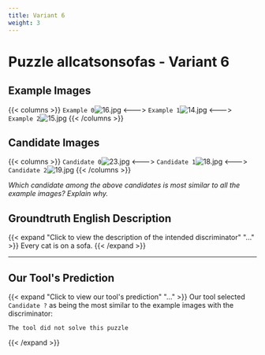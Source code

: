 ```yaml
---
title: Variant 6
weight: 3
---
```


# Puzzle allcatsonsofas - Variant 6

## Example Images
{{< columns >}}
`Example 0`![16.jpg](/natscene_data/images/16.jpg)
<--->
`Example 1`![14.jpg](/natscene_data/images/14.jpg)
<--->
`Example 2`![15.jpg](/natscene_data/images/15.jpg)
{{< /columns >}}

## Candidate Images
{{< columns >}}
`Candidate 0`![23.jpg](/natscene_data/images/23.jpg)
<--->
`Candidate 1`![18.jpg](/natscene_data/images/18.jpg)
<--->
`Candidate 2`![19.jpg](/natscene_data/images/19.jpg)
{{< /columns >}}

*Which candidate among the above candidates is most similar to all the example images? Explain why.*

## Groundtruth English Description

{{< expand "Click to view the description of the intended discriminator" "..." >}}
Every cat is on a sofa.
{{< /expand >}}

---



## Our Tool's Prediction

{{< expand "Click to view our tool's prediction" "..." >}}
Our tool selected `Candidate ?` as being the most similar to the example images with the discriminator:
```plaintext
The tool did not solve this puzzle
```
{{< /expand >}}
